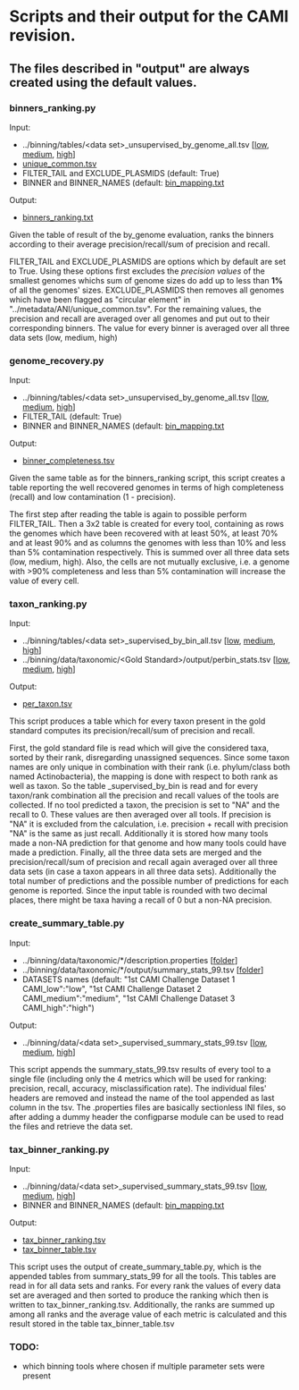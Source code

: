 # Scripts and their output for the CAMI revision. 


## The files described in "output" are always created using the default values.


### binners_ranking.py
Input: 
* ../binning/tables/\<data set\>\_unsupervised\_by\_genome\_all.tsv \[[low](../binning/tables/low_unsupervised_by_genome_all.tsv), [medium](../binning/tables/medium_unsupervised_by_genome_all.tsv), [high](../binning/tables/high_unsupervised_by_genome_all.tsv)]
* [unique_common.tsv](../metadata/ANI/unique_common.tsv)
* FILTER\_TAIL and EXCLUDE\_PLASMIDS (default: True)
* BINNER and BINNER_NAMES (default: [bin\_mapping.txt](bin_mapping.txt)

Output:
* [binners\_ranking.txt](binners_ranking.txt)


Given the table of result of the by_genome evaluation, ranks the binners according to their average precision/recall/sum of precision and recall.

FILTER\_TAIL and EXCLUDE\_PLASMIDS are options which by default are set to True. Using these options first excludes the *precision values* of the smallest genomes whichs sum of genome sizes do add up to less than **1%** of all the genomes' sizes.
EXCLUDE\_PLASMIDS then removes all genomes which have been flagged as "circular element" in "../metadata/ANI/unique\_common.tsv".
For the remaining values, the precision and recall are averaged over all genomes and put out to their corresponding binners. The value for every binner is averaged over all three data sets (low, medium, high)


### genome_recovery.py
Input:
* ../binning/tables/\<data set\>\_unsupervised\_by\_genome\_all.tsv \[[low](../binning/tables/low_unsupervised_by_genome_all.tsv), [medium](../binning/tables/medium_unsupervised_by_genome_all.tsv), [high](../binning/tables/high_unsupervised_by_genome_all.tsv)]
* FILTER\_TAIL (default: True)
* BINNER and BINNER\_NAMES (default: [bin\_mapping.txt](bin_mapping.txt)

Output:
* [binner\_completeness.tsv](binner_completeness.tsv)


Given the same table as for the binners\_ranking script, this script creates a table reporting the well recovered genomes in terms of high completeness (recall) and low contamination (1 - precision).

The first step after reading the table is again to possible perform FILTER_TAIL. Then a 3x2 table is created for every tool, containing as rows the genomes which have been recovered with
at least 50%, at least 70% and at least 90% and as columns the genomes with less than 10% and less than 5% contamination respectively. This is summed over all three data sets (low, medium, high).
Also, the cells are not mutually exclusive, i.e. a genome with >90% completeness and less than 5% contamination will increase the value of every cell.


### taxon_ranking.py
Input:
* ../binning/tables/\<data set\>\_supervised\_by\_bin\_all.tsv \[[low](../binning/tables/low_supervised_by_bin_all.tsv), [medium](../binning/tables/medium_supervised_by_bin_all.tsv), [high](../binning/tables/high_supervised_by_bin_all.tsv)]
* ../binning/data/taxonomic/\<Gold Standard\>/output/perbin\_stats.tsv \[[low](../binning/data/taxonomic/determined_meitner_=_Gold_Standard_0/output/perbin_stats.tsv), [medium](../binning/data/taxonomic/adoring_lalande_=_Gold_Standard_1/output/perbin_stats.tsv), [high](../binning/data/taxonomic/adoring_lalande_=_Gold_Standard_0/output/perbin_stats.tsv)\]

Output:
* [per_taxon.tsv](per_taxon.tsv)


This script produces a table which for every taxon present in the gold standard computes its precision/recall/sum of precision and recall.

First, the gold standard file is read which will give the considered taxa, sorted by their rank, disregarding unassigned sequences. Since some taxon names are only unique in combination with their rank (i.e. phylum/class both named
Actinobacteria), the mapping is done with respect to both rank as well as taxon. So the table \_supervised\_by\_bin is read and for every taxon/rank combination all the precision and recall values of
the tools are collected. If no tool predicted a taxon, the precision is set to "NA" and the recall to 0. These values are then averaged over all tools. If precision is "NA" it is excluded from the calculation,
i.e. precision + recall with precision "NA" is the same as just recall. Additionally it is stored how many tools made a non-NA prediction for that genome and how many tools could have made a prediction.
Finally, all the three data sets are merged and the precision/recall/sum of precision and recall again averaged over all three data sets (in case a taxon appears in all three data sets). Additionally the
total number of predictions and the possible number of predictions for each genome is reported. Since the input table is rounded with two decimal places, there might be taxa having a recall of 0 but a non-NA precision.


### create\_summary\_table.py
Input:
* ../binning/data/taxonomic/*/description.properties \[[folder](../binning/data/taxonomic)\]
* ../binning/data/taxonomic/*/output/summary\_stats\_99.tsv \[[folder](../binning/data/taxonomic)\]
* DATASETS names (default: "1st CAMI Challenge Dataset 1 CAMI_low":"low",
		"1st CAMI Challenge Dataset 2 CAMI_medium":"medium",
		"1st CAMI Challenge Dataset 3 CAMI_high":"high")

Output:
* ../binning/data/\<data set\>\_supervised\_summary\_stats\_99.tsv \[[low](../binning/data/low_supervised_summary_stats_99.tsv), [medium](../binning/data/medium_supervised_summary_stats_99.tsv), [high](../binning/data/high_supervised_summary_stats_99.tsv)\]


This script appends the summary\_stats\_99.tsv results of every tool to a single file (including only the 4 metrics
which will be used for ranking: precision, recall, accuracy, misclassification rate). The individual files'
headers are removed and instead the name of the tool appended as last column in the tsv.
The .properties files are basically sectionless INI files, so after adding a dummy header the configparse module
can be used to read the files and retrieve the data set.


### tax_binner_ranking.py
Input:
* ../binning/data/\<data set\>\_supervised\_summary\_stats\_99.tsv \[[low](../binning/data/low_supervised_summary_stats_99.tsv), [medium](../binning/data/medium_supervised_summary_stats_99.tsv), [high](../binning/data/high_supervised_summary_stats_99.tsv)\]
* BINNER and BINNER\_NAMES (default: [bin\_mapping.txt](bin_mapping.txt)

Output:
* [tax\_binner\_ranking.tsv](tax_binner_ranking.tsv)
* [tax\_binner\_table.tsv](tax_binner_table.tsv)


This script uses the output of create\_summary\_table.py, which is the appended tables from summary\_stats\_99 for all the tools.
This tables are read in for all data sets and ranks. For every rank the values of every data set are averaged and then sorted
to produce the ranking which then is written to tax\_binner\_ranking.tsv. Additionally, the ranks are summed up among all ranks
and the average value of each metric is calculated and this result stored in the table tax\_binner\_table.tsv


### TODO:
* which binning tools where chosen if multiple parameter sets were present


